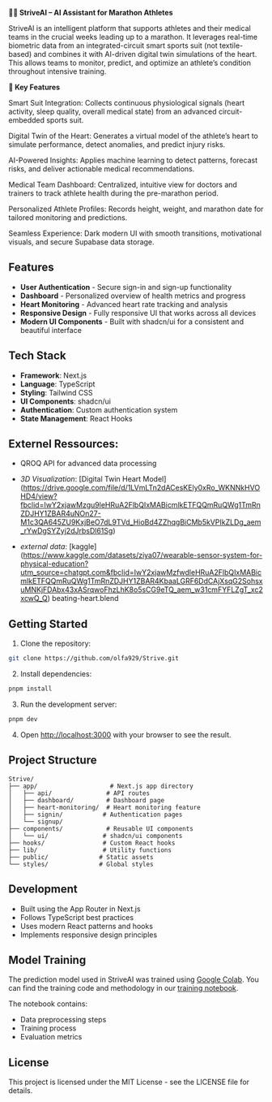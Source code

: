 **🏃‍♂️ StriveAI – AI Assistant for Marathon Athletes**

StriveAI is an intelligent platform that supports athletes and their medical teams in the crucial weeks leading up to a marathon. It leverages real-time biometric data from an integrated-circuit smart sports suit (not textile-based) and combines it with AI-driven digital twin simulations of the heart. This allows teams to monitor, predict, and optimize an athlete’s condition throughout intensive training.

**🌟 Key Features**

Smart Suit Integration: Collects continuous physiological signals (heart activity, sleep quality, overall medical state) from an advanced circuit-embedded sports suit.

Digital Twin of the Heart: Generates a virtual model of the athlete’s heart to simulate performance, detect anomalies, and predict injury risks.

AI-Powered Insights: Applies machine learning to detect patterns, forecast risks, and deliver actionable medical recommendations.

Medical Team Dashboard: Centralized, intuitive view for doctors and trainers to track athlete health during the pre-marathon period.

Personalized Athlete Profiles: Records height, weight, and marathon date for tailored monitoring and predictions.

Seamless Experience: Dark modern UI with smooth transitions, motivational visuals, and secure Supabase data storage.

## Features

- **User Authentication** - Secure sign-in and sign-up functionality
- **Dashboard** - Personalized overview of health metrics and progress
- **Heart Monitoring** - Advanced heart rate tracking and analysis
- **Responsive Design** - Fully responsive UI that works across all devices
- **Modern UI Components** - Built with shadcn/ui for a consistent and beautiful interface

## Tech Stack

- **Framework**: Next.js
- **Language**: TypeScript
- **Styling**: Tailwind CSS
- **UI Components**: shadcn/ui
- **Authentication**: Custom authentication system
- **State Management**: React Hooks

## Externel Ressources: 
  - QROQ API for advanced data processing
    
  - *3D Visualization*: [Digital Twin Heart Model] (https://drive.google.com/file/d/1LVmLTn2dACesKEly0xRo_WKNNkHVOHD4/view?fbclid=IwY2xjawMzgu9leHRuA2FlbQIxMABicmlkETFQQmRuQWg1TmRnZDJHY1ZBAR4uNOn27-M1c3QA645ZU9KxjBeO7dL9TVd_HioBd4ZZhqgBiCMb5kVPIkZLDg_aem_rYwDgSYZyj2dJrbsDl61Sg)
    
- *external data*: [kaggle] (https://www.kaggle.com/datasets/ziya07/wearable-sensor-system-for-physical-education?utm_source=chatgpt.com&fbclid=IwY2xjawMzfwdleHRuA2FlbQIxMABicmlkETFQQmRuQWg1TmRnZDJHY1ZBAR4KbaaLGRF6DdCAjXsqG2SohsxuMNKjFDAbx43xASrqwoFhzLhK8o5sCG9eTQ_aem_w31cmFYFLZgT_xc2xcwQ_Q)
beating-heart.blend

## Getting Started

1. Clone the repository:
```bash
git clone https://github.com/olfa929/Strive.git
```

2. Install dependencies:
```bash
pnpm install
```

3. Run the development server:
```bash
pnpm dev
```

4. Open [http://localhost:3000](http://localhost:3000) with your browser to see the result.

## Project Structure

```
Strive/
├── app/                    # Next.js app directory
│   ├── api/               # API routes
│   ├── dashboard/         # Dashboard page
│   ├── heart-monitoring/  # Heart monitoring feature
│   ├── signin/           # Authentication pages
│   └── signup/
├── components/            # Reusable UI components
│   └── ui/               # shadcn/ui components
├── hooks/                # Custom React hooks
├── lib/                  # Utility functions
├── public/              # Static assets
└── styles/              # Global styles
```

## Development

- Built using the App Router in Next.js
- Follows TypeScript best practices
- Uses modern React patterns and hooks
- Implements responsive design principles

## Model Training

The prediction model used in StriveAI was trained using [Google Colab](https://colab.research.google.com/). You can find the training code and methodology in our [training notebook](https://colab.research.google.com/drive/1Ejv6TZXQWFKXviYrWUpvPiILPFk6jPS0?usp=sharing&fbclid=IwY2xjawMyck5leHRuA2FlbQIxMABicmlkETFydVZBcW1ndVlkWDlqWEkxAR6Gig4ylFWtqvXZaUMz1EGWUvcihoGqq-asrUf4eAln-DdZ8-1Aet52d11SKA_aem_ZhuDXyO4EyuhLvQaAiWu0A#scrollTo=Vp464D6qOejX).

The notebook contains:
- Data preprocessing steps
- Training process
- Evaluation metrics

## License

This project is licensed under the MIT License - see the LICENSE file for details.

